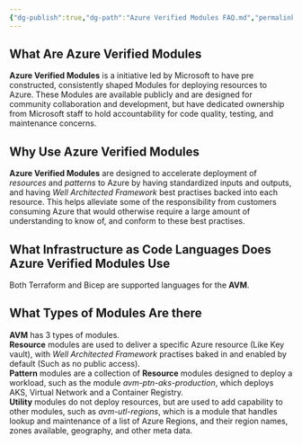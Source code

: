 ```yaml
---
{"dg-publish":true,"dg-path":"Azure Verified Modules FAQ.md","permalink":"/azure-verified-modules-faq/","tags":["notes"]}
---
```



## What Are Azure Verified Modules

**Azure Verified Modules** is a initiative led by Microsoft to have pre constructed, consistently shaped Modules for deploying resources to Azure. These Modules are available publicly and are designed for community collaboration and development, but have dedicated ownership from Microsoft staff to hold accountability for code quality, testing, and maintenance concerns.

## Why Use Azure Verified Modules

**Azure Verified Modules** are designed to accelerate deployment of *resources* and *patterns* to Azure by having standardized inputs and outputs, and having *Well Architected Framework* best practises backed into each resource. This helps alleviate some of the responsibility from customers consuming Azure that would otherwise require a large amount of understanding to know of, and conform to these best practises.

## What Infrastructure as Code Languages Does Azure Verified Modules Use

Both Terraform and Bicep are supported languages for the **AVM**.

## What Types of Modules Are there

**AVM** has 3 types of modules.  
**Resource** modules are used to deliver a specific Azure resource (Like Key vault), with *Well Architected Framework* practises baked in and enabled by default (Such as no public access).  
**Pattern** modules are a collection of **Resource** modules designed to deploy a workload, such as the module *avm-ptn-aks-production*, which deploys AKS, Virtual Network and a Container Registry.  
**Utility** modules do not deploy resources, but are used to add capability to other modules, such as *avm-utl-regions*, which is a module that handles lookup and maintenance of a list of Azure Regions, and their region names, zones available, geography, and other meta data.
